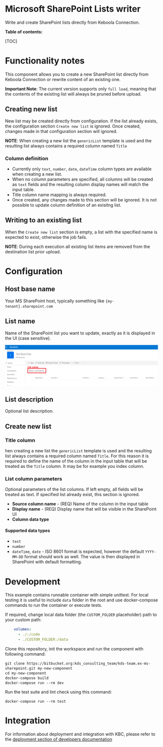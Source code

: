 # Microsoft SharePoint Lists writer

Write and create SharePoint lists directly from Keboola Connection.

**Table of contents:**  
  
[TOC]

# Functionality notes

This component allows you to create a new SharePoint list directly from Keboola Connection or rewrite content of an existing one.

**Important Note**: The current version supports only `full load`, meaning that the contents of the existing list will always 
be pruned before upload.

## Creating new list

New list may be created directly from configuration. If the list already exists, the configuration section `Create new list`
 is ignored. Once created, changes made in that configuration section will ignored.
 
**NOTE**: When creating a new list the `genericList` template is used and the resulting list always contains a required column named `Title`

### Column definition
 
- Currently only `text`, `number`, `date`, `dateTime` column types are available when creating a new list.
- When no column parameters are specified, all columns will be created as `text` fields and the resulting column display names 
will match the input table.
- Title column name mapping is always required.
- Once created, any changes made to this section will be ignored. It is not possible to update column definition of an exisitng list.

## Writing to an existing list

When the `Create new list` section is empty, a list with the specified name is expected to exist, otherwise the job fails.

**NOTE**: During each execution all existing list items are removed from the destination list prior upload.

# Configuration
 
## Host base name

Your MS SharePoint host, typically something like `{my-tenant}.sharepoint.com`

## List name

Name of the SharePoint list you want to update, exactly as it is displayed in the UI (case sensitive). 

![List example](docs/imgs/list.png)

## List description

Optional list description.



## Create new list

### Title column

hen creating a new list the `genericList` template is used and the resulting list always contains a required column named `Title`.
For this reason it is required to define the name of the column in the input table that will be treated as the `Title` column. 
It may be for example you index column.

### List column parameters

Optional parameters of the list columns. If left empty, all fields will be treated as text. 
If specified list already exist, this section is ignored.

- **Source column name** - (REQ) Name of the column in the input table
- **Display name** - (REQ) Display name that will be visible in the SharePoint UI
- **Column data type**

#### Supported data types

- `text`
- `number`
- `dateTime`, `date` - ISO 8601 format is expected, however the default `YYYY-MM-DD` format should work as well. 
The value is then displayed in SharePoint with default formatting. 


# Development
 
This example contains runnable container with simple unittest. For local testing it is useful to include `data` folder in the root
and use docker-compose commands to run the container or execute tests. 

If required, change local data folder (the `CUSTOM_FOLDER` placeholder) path to your custom path:
```yaml
    volumes:
      - ./:/code
      - ./CUSTOM_FOLDER:/data
```

Clone this repository, init the workspace and run the component with following command:

```
git clone https://bitbucket.org:kds_consulting_team/kds-team.ex-ms-sharepoint.git my-new-component
cd my-new-component
docker-compose build
docker-compose run --rm dev
```

Run the test suite and lint check using this command:

```
docker-compose run --rm test
```

# Integration

For information about deployment and integration with KBC, please refer to the [deployment section of developers documentation](https://developers.keboola.com/extend/component/deployment/) 